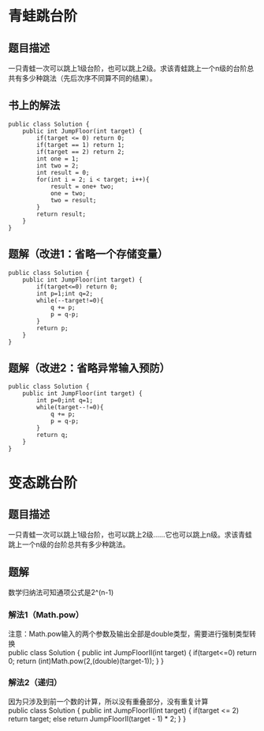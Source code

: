 # 青蛙跳台阶
## 题目描述
一只青蛙一次可以跳上1级台阶，也可以跳上2级。求该青蛙跳上一个n级的台阶总共有多少种跳法（先后次序不同算不同的结果）。
## 书上的解法
    public class Solution {
        public int JumpFloor(int target) {
            if(target <= 0) return 0;
            if(target == 1) return 1;
            if(target == 2) return 2;
            int one = 1;
            int two = 2;
            int result = 0;
            for(int i = 2; i < target; i++){
                result = one+ two;
                one = two;
                two = result;
            }
            return result;
        }
    }

## 题解（改进1：省略一个存储变量）
    public class Solution {
        public int JumpFloor(int target) {
            if(target<=0) return 0;
            int p=1;int q=2;
            while(--target!=0){
                q += p;
                p = q-p;
            }
            return p;
        }
    }
## 题解（改进2：省略异常输入预防）
    public class Solution {
        public int JumpFloor(int target) {
            int p=0;int q=1;
            while(target--!=0){
                q += p;
                p = q-p;
            }
            return q;
        }
    }

# 变态跳台阶
## 题目描述
一只青蛙一次可以跳上1级台阶，也可以跳上2级……它也可以跳上n级。求该青蛙跳上一个n级的台阶总共有多少种跳法。
## 题解
数学归纳法可知通项公式是2^(n-1)
### 解法1（Math.pow）
注意：Math.pow输入的两个参数及输出全部是double类型，需要进行强制类型转换  
    public class Solution {
        public int JumpFloorII(int target) {
            if(target<=0) return 0;
            return (int)Math.pow(2,(double)(target-1));
        }
    }
### 解法2（递归）
因为只涉及到前一个数的计算，所以没有重叠部分，没有重复计算  
    public class Solution {
        public int JumpFloorII(int target) {
            if(target <= 2)
                return target;
            else
                return JumpFloorII(target - 1) * 2;
        }
    }
